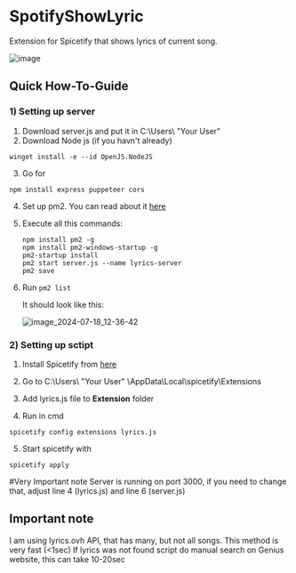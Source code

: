 # SpotifyShowLyric
Extension for Spicetify that shows lyrics of current song.

![image](https://github.com/user-attachments/assets/19afd468-6ee4-4f25-96e3-ab5bc9843adc)


## Quick How-To-Guide
### 1) Setting up server
1. Download server.js and put it in C:\Users\ "Your User"
2. Download Node js (if you havn't already)
```
winget install -e --id OpenJS.NodeJS
```
3. Go for
```
npm install express puppeteer cors
```
4. Set up pm2. You can read about it [here](https://pm2.keymetrics.io/docs/usage/quick-start/)
5. Execute all this commands: 
   ```
   npm install pm2 -g
   npm install pm2-windows-startup -g
   pm2-startup install
   pm2 start server.js --name lyrics-server
   pm2 save
   ```
6. Run ```pm2 list```
   
   It should look like this:

   
   ![image_2024-07-18_12-36-42](https://github.com/user-attachments/assets/e5714707-75d9-403b-8f91-98efc2e7d874)

### 2) Setting up sctipt
1. Install Spicetify from [here](https://spicetify.app/docs/getting-started)
   
2. Go to C:\Users\ "Your User" \AppData\Local\spicetify\Extensions
   
3. Add lyrics.js file to **Extension** folder
   
4. Run in cmd
```
spicetify config extensions lyrics.js
```
5. Start spicetify with
```
spicetify apply
```

#Very Important note
Server is running on port 3000, if you need to change that, adjust line 4 (lyrics.js) and line 6 (server.js)

## Important note
I am using lyrics.ovh API, that has many, but not all songs. This method is very fast (<1sec)
If lyrics was not found script do manual search on Genius website, this can take 10-20sec
